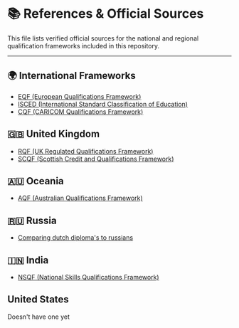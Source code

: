 # 📚 References & Official Sources

This file lists verified official sources for the national and regional qualification frameworks included in this repository.

---

## 🌍 International Frameworks

- [EQF (European Qualifications Framework)](https://esco.ec.europa.eu/en/about-esco/escopedia/escopedia/european-qualifications-framework-eqf)
- [ISCED (International Standard Classification of Education)](https://uis.unesco.org/en/topic/international-standard-classification-education-isced)
- [CQF (CARICOM Qualifications Framework)](https://caricom.org/wp-content/uploads/Final-CQF-for-Member-States.pdf)

## 🇬🇧 United Kingdom
- [RQF (UK Regulated Qualifications Framework)](https://www.gov.uk/what-different-qualification-levels-mean)
- [SCQF (Scottish Credit and Qualifications Framework)](https://scqf.org.uk/)

## 🇦🇺 Oceania
- [AQF (Australian Qualifications Framework)](https://www.aqf.edu.au/)

## 🇷🇺 Russia
- [Comparing dutch diploma's to russians](https://www.nuffic.nl/en/education-systems/russia)

## 🇮🇳 India
- [NSQF (National Skills Qualifications Framework)](https://www.msde.gov.in/nationalskillqualificationframework.html)

## United States
Doesn't have one yet